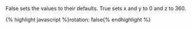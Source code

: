 <p class="b30" markdown="1">
False sets the values to their defaults. True sets x and y to 0 and z to 360.
</p>
{% highlight javascript %}rotation: false{% endhighlight %}
